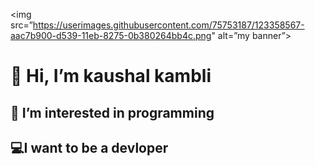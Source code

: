 <img src=”https://userimages.githubusercontent.com/75753187/123358567-aac7b900-d539-11eb-8275-0b380264bb4c.png" alt=”my banner”>


# 👋 Hi, I’m kaushal kambli
## 👀 I’m interested in programming
## 💻I want to be a devloper 

